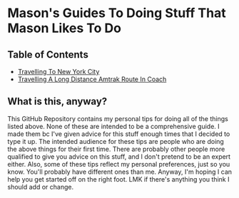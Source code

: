 # Mason's Guides To Doing Stuff That Mason Likes To Do

## Table of Contents

* [Travelling To New York City](nyc/README.md)
* [Travelling A Long Distance Amtrak Route In Coach](amtrak/README.md)

## What is this, anyway?

This GitHub Repository contains my personal tips for doing all of the things listed above. None of these are intended
to be a comprehensive guide. I made them bc I've given advice for this stuff enough times that I decided to type it up. 
The intended audience for these tips are people who are doing the above things for their first time. There are probably 
other people more qualified to give you advice on this stuff, and I don't pretend to be an expert either. Also, some of 
these tips reflect my personal preferences, just so you know. You'll probably have different ones than me. Anyway, I'm 
hoping I can help you get started off on the right foot. LMK if there's anything you think I should add or change.
